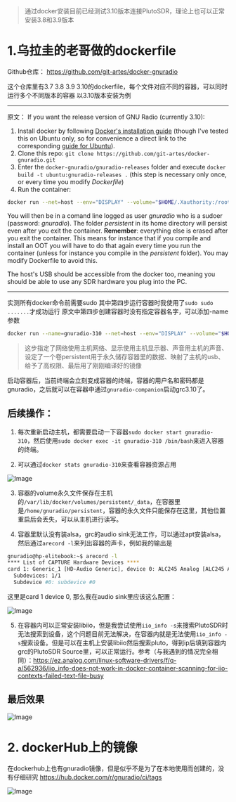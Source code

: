 > 通过docker安装目前已经测试3.10版本连接PlutoSDR，理论上也可以正常安装3.8和3.9版本


# 1.乌拉圭的老哥做的dockerfile

Github仓库：
https://github.com/git-artes/docker-gnuradio

这个仓库里有3.7 3.8 3.9 3.10的dockerfile，每个文件对应不同的容器，可以同时运行多个不同版本的容器
以3.10版本安装为例

---

 原文：
If you want the release version of GNU Radio (currently 3.10): 

1. Install docker by following [Docker's installation guide](https://docs.docker.com/get-docker/) (though I've tested this on Ubuntu only, so for convenience a direct link to the corresponding [guide for Ubuntu](https://docs.docker.com/engine/install/ubuntu/#install-using-the-repository)). 
2. Clone this repo: `git clone https://github.com/git-artes/docker-gnuradio.git`
3. Enter the `docker-gnuradio/gnuradio-releases` folder and execute `docker build -t ubuntu:gnuradio-releases .` (this step is necessary only once, or every time you modify *Dockerfile*) 
4. Run the container: 
```bash
docker run --net=host --env="DISPLAY" --volume="$HOME/.Xauthority:/root/.Xauthority:rw" --device /dev/snd -v persistent:/home/gnuradio/persistent --device /dev/dri -v /dev/bus/usb/:/dev/bus/usb/ --privileged --group-add=audio -it ubuntu:gnuradio-releases bash
```

You will then be in a comand line logged as user *gnuradio* who is a sudoer (password: *gnuradio*). The folder *persistent* in its home directory will persist even after you exit the container. **Remember**: everything else is erased after you exit the container. This means for instance that if you compile and install an OOT you will have to do that again every time you run the container (unless for instance you compile in the *persistent* folder). You may modify Dockerfile to avoid this. 

The host's USB should be accessible from the docker too, meaning you should be able to use any SDR hardware you plug into the PC.

---

实测所有docker命令前需要sudo
其中第四步运行容器时我使用了`sudo sudo .......`才成功运行
原文中第四步创建容器时没有指定容器名字，可以添加-name参数
```bash
docker run --name=gnuradio-310 --net=host --env="DISPLAY" --volume="$HOME/.Xauthority:/root/.Xauthority:rw" --device /dev/snd -v persistent:/home/gnuradio/persistent --device /dev/dri -v /dev/bus/usb/:/dev/bus/usb/ --privileged --group-add=audio -it ubuntu:gnuradio-releases bash
```

>  这步指定了网络使用主机网络、显示使用主机显示器、声音用主机的声音、设定了一个卷persistent用于永久储存容器里的数据、映射了主机的usb、给予了高权限、最后用了刚刚编译好的镜像

启动容器后，当前终端会立刻变成容器的终端，容器的用户名和密码都是gnuradio，之后就可以在容器中通过`gnuradio-companion`启动grc3.10了。

## 后续操作：

1. 每次重新启动主机，都需要启动一下容器`sudo docker start gnuradio-310`，然后使用`sudo docker exec -it gnuradio-310 /bin/bash`来进入容器的终端。

2. 可以通过`docker stats gnuradio-310`来查看容器资源占用

![Image](https://github.com/user-attachments/assets/dfadafa4-349b-4fec-a5b0-d6ad23640efb)

3. 容器的volume永久文件保存在主机的`/var/lib/docker/volumes/persistent/_data`，在容器里是`/home/gnuradio/persistent`，容器的永久文件只能保存在这里，其他位置重启后会丢失，可以从主机进行读写。

4. 容器里默认没有装alsa，grc的audio sink无法工作，可以通过apt安装alsa，然后通过`arecord -l`来列出容器的声卡，例如我的输出是
```bash
gnuradio@hp-elitebook:~$ arecord -l
**** List of CAPTURE Hardware Devices ****
card 1: Generic_1 [HD-Audio Generic], device 0: ALC245 Analog [ALC245 Analog]
  Subdevices: 1/1
  Subdevice #0: subdevice #0
```
  这里是card 1 device 0, 那么我在audio sink里应该这么配置：
  
  ![Image](https://github.com/user-attachments/assets/8ea7b9ee-261b-4a4e-89b4-c07da3e8d4e3)

5. 在容器内可以正常安装libiio，但是我尝试使用`iio_info -s`来搜索PlutoSDR时无法搜索到设备，这个问题目前无法解决，在容器内就是无法使用`iio_info -s`搜索设备。但是可以在主机上安装libiio然后搜索pluto，得到ip后填到容器内grc的PlutoSDR Source里，可以正常运行。参考（与我遇到的情况完全相同）：https://ez.analog.com/linux-software-drivers/f/q-a/562936/iio_info-does-not-work-in-docker-container-scanning-for-iio-contexts-failed-text-file-busy

## 最后效果

![Image](https://github.com/user-attachments/assets/91177c57-0db3-4f1a-9cf5-dca0dad28268)

# 2. dockerHub上的镜像

在dockerhub上也有gnuradio镜像，但是似乎不是为了在本地使用而创建的，没有仔细研究
https://hub.docker.com/r/gnuradio/ci/tags

![Image](https://github.com/user-attachments/assets/a5548dcb-9ab0-440b-9549-61bb79bcb930)
